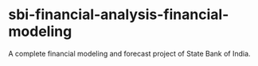 # sbi-financial-analysis-financial-modeling
A complete financial modeling and forecast project of State Bank of India.
